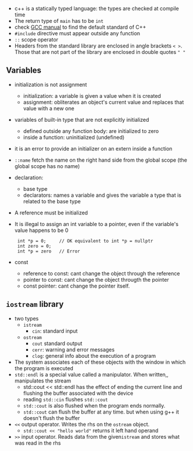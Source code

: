  - c++ is a statically typed language: the types are checked at compile time
 - The return type of `main` has to be `int`
 - check [GCC manual](https://gcc.gnu.org/onlinedocs/) to find the default standard of C++
 - `#include` directive must appear outside any function
 - `::` scope operator
 - Headers from the standard library are enclosed in angle brackets `< >`. Those that are not part of the library are enclosed in double quotes `" "`


## Variables
 - initialization is not assignment
   - initialization: a variable is given a value when it is created
   - assignment: obliterates an object's current value and replaces that value with a new one
 - variables of built-in type that are not explicitly initialized
   - defined outside any function body: are initialized to zero
   - inside a function: uninitialized (undefined)
 - it is an error to provide an initializer on an extern inside a function
 - `::name` fetch the name on the right hand side from the global scope (the global scope has no name)
 - declaration: 
   - base type
   - declarators: names a variable and gives the variable a type that is related to the base type
 - A reference must be initialized
 - It is illegal to assign an int variable to a pointer, even if the variable's value happens to be 0

        int *p = 0;     // OK equivalent to int *p = nullptr
        int zero = 0;
        int *p = zero   // Error   
 - const
   - reference to const: cant change the object through the reference
   - pointer to const: cant change the object througth the pointer
   - const pointer: cant change the pointer itself.
 

## `iostream` library

 - two types
   - `istream`
     - `cin`: standard input
   - `ostream`
     - `cout` standard output
     - `cerr`: warning and error messages
     - `clog`: general info about the execution of a program
 - The system associates each of these objects with the window in which the program is executed
 - `std::endl` is a special value called a manipulator. When written,, manipulates the stream
   - std::cout << std::endl has the effect of ending the current line and flushing the buffer associated with the device
   - reading `std::cin` flushes `std::cout`
   - `std::cout` is also flushed when the program ends normally. 
   - `std::cout` can flush the buffer at any time. but when using g++ it doesn't flush the buffer
 - `<<` output operator. Writes the rhs on the `ostream` object.
   - `std::cout << "hello world"` returns it left hand operand
 - `>>` input operator. Reads data from the given`istream` and stores what was read in the rhs